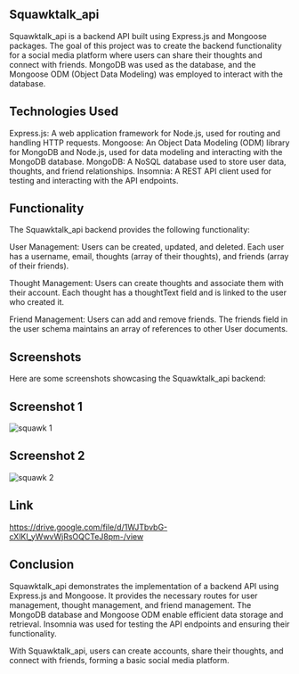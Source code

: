 ## Squawktalk_api
Squawktalk_api is a backend API built using Express.js and Mongoose packages. The goal of this project was to create the backend functionality for a social media platform where users can share their thoughts and connect with friends. MongoDB was used as the database, and the Mongoose ODM (Object Data Modeling) was employed to interact with the database.

## Technologies Used
Express.js: A web application framework for Node.js, used for routing and handling HTTP requests.
Mongoose: An Object Data Modeling (ODM) library for MongoDB and Node.js, used for data modeling and interacting with the MongoDB database.
MongoDB: A NoSQL database used to store user data, thoughts, and friend relationships.
Insomnia: A REST API client used for testing and interacting with the API endpoints.

## Functionality
The Squawktalk_api backend provides the following functionality:

User Management: Users can be created, updated, and deleted. Each user has a username, email, thoughts (array of their thoughts), and friends (array of their friends).

Thought Management: Users can create thoughts and associate them with their account. Each thought has a thoughtText field and is linked to the user who created it.

Friend Management: Users can add and remove friends. The friends field in the user schema maintains an array of references to other User documents.

## Screenshots
Here are some screenshots showcasing the Squawktalk_api backend:

## Screenshot 1
![squawk 1](https://github.com/Grillmast/squawktalk_api/assets/115853912/0f9d42ca-0762-4ab4-a654-5881e202acf6)

## Screenshot 2
![squawk 2](https://github.com/Grillmast/squawktalk_api/assets/115853912/44137b53-0173-4c9b-b3a2-0314ef4eca22)


## Link 
https://drive.google.com/file/d/1WJTbvbG-cXlKI_yWwvWjRsOQCTeJ8pm-/view

## Conclusion
Squawktalk_api demonstrates the implementation of a backend API using Express.js and Mongoose. It provides the necessary routes for user management, thought management, and friend management. The MongoDB database and Mongoose ODM enable efficient data storage and retrieval. Insomnia was used for testing the API endpoints and ensuring their functionality.

With Squawktalk_api, users can create accounts, share their thoughts, and connect with friends, forming a basic social media platform.
